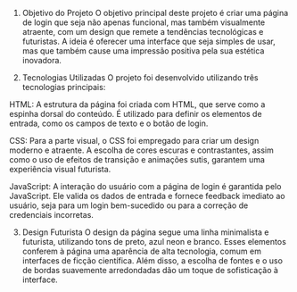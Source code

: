 1. Objetivo do Projeto
O objetivo principal deste projeto é criar uma página de login que seja não apenas funcional, mas também visualmente atraente, com um design que remete a tendências tecnológicas e futuristas. A ideia é oferecer uma interface que seja simples de usar, mas que também cause uma impressão positiva pela sua estética inovadora.

2. Tecnologias Utilizadas
O projeto foi desenvolvido utilizando três tecnologias principais:

HTML: A estrutura da página foi criada com HTML, que serve como a espinha dorsal do conteúdo. É utilizado para definir os elementos de entrada, como os campos de texto e o botão de login.

CSS: Para a parte visual, o CSS foi empregado para criar um design moderno e atraente. A escolha de cores escuras e contrastantes, assim como o uso de efeitos de transição e animações sutis, garantem uma experiência visual futurista.

JavaScript: A interação do usuário com a página de login é garantida pelo JavaScript. Ele valida os dados de entrada e fornece feedback imediato ao usuário, seja para um login bem-sucedido ou para a correção de credenciais incorretas.

3. Design Futurista
O design da página segue uma linha minimalista e futurista, utilizando tons de preto, azul neon e branco. Esses elementos conferem à página uma aparência de alta tecnologia, comum em interfaces de ficção científica. Além disso, a escolha de fontes e o uso de bordas suavemente arredondadas dão um toque de sofisticação à interface.
